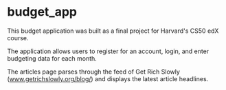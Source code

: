 # budget_app
This budget application was built as a final project for Harvard's CS50 edX course.

The application allows users to register for an account, login, and enter budgeting data for each month.

The articles page parses through the feed of Get Rich Slowly (www.getrichslowly.org/blog/) and displays the latest article headlines.
